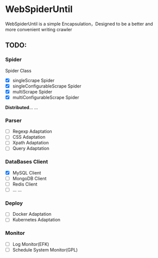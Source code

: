 # WebSpiderUntil

WebSpiderUntil is a simple Encapsulation，Designed to be a better and more convenient writing crawler

## TODO:

### Spider

Spider Class

- [x] singleScrape Spider
- [x] singleConfigurableScrape Spider
- [x] multiScrape Spider
- [x] multiConfigurableScrape Spider

**Distributed**... ...

### Parser

- [ ] Regexp Adaptation
- [ ] CSS Adaptation
- [ ] Xpath Adaptation
- [ ] Query Adaptation

### DataBases Client

- [x] MySQL Client
- [ ] MongoDB Client
- [ ] Redis Client
- [ ] ... ...

### Deploy

- [ ] Docker Adaptation
- [ ] Kubernetes Adaptation

### Monitor

- [ ] Log Monitor(EFK)
- [ ] Schedule System Monitor(GPL)
